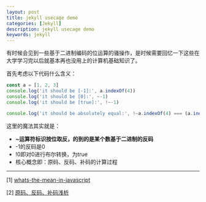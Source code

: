 ```yaml
---
layout: post
title: jekyll usecage demo
categories: [Jekyll]
description: jekyll usecage demo
keywords: jekyll
---
```


有时候会见到一些基于二进制编码的位运算的骚操作，是时候需要回忆一下这些在大学学习完以后就基本再也没用上的计算机基础知识了。

首先考虑以下代码什么含义：

```js
const a = [1, 2, 3]
console.log('it should be [-1]:', a.indexOf(4))
console.log('it should be [0]:', ~-1)
console.log('it should be [true]:', !~-1)

console.log('it should be absolutely equal:', !~a.indexOf(4) === (a.indexOf(4) === -1))
```

这里的魔法其实就是：
* **~**运算符标识按位取反，的到的是某个数基于二进制的**反码**
* -1的反码是0
* !0即对0进行布尔转换，为true
* 核心概念即：原码、反码、补码的计算过程

---

[1] [whats-the-mean-in-javascript](https://stackoverflow.com/questions/28423512/whats-the-mean-in-javascript)

[2] [原码、反码、补码浅析](https://www.cnblogs.com/lonny/p/4282055.html)